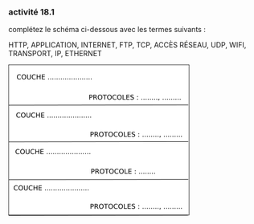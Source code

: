 ### activité 18.1

complétez le schéma  ci-dessous avec les termes  suivants :

HTTP, APPLICATION, INTERNET, FTP, TCP, ACCÈS RÉSEAU, UDP, WIFI, TRANSPORT, IP, ETHERNET

![](img/c18a_1.png)